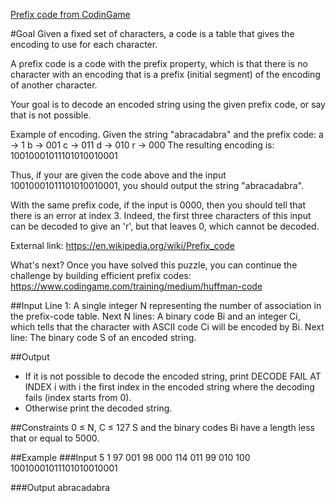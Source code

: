 [Prefix code from CodinGame](https://www.codingame.com/training/easy/prefix-code/)

#Goal
Given a fixed set of characters, a code is a table that gives the encoding to use for each character.

A prefix code is a code with the prefix property, which is that there is no character with an encoding that is a prefix (initial segment) of the encoding of another character.


Your goal is to decode an encoded string using the given prefix code, or say that is not possible.

Example of encoding.
Given the string "abracadabra" and the prefix code:
a -> 1
b -> 001
c -> 011
d -> 010
r -> 000
The resulting encoding is: 10010001011101010010001

Thus, if your are given the code above and the input 10010001011101010010001, you should output the string "abracadabra".

With the same prefix code, if the input is 0000, then you should tell that there is an error at index 3. Indeed, the first three characters of this input can be decoded to give an 'r', but that leaves 0, which cannot be decoded.


External link:
https://en.wikipedia.org/wiki/Prefix_code


What's next?
Once you have solved this puzzle, you can continue the challenge by building efficient prefix codes:
https://www.codingame.com/training/medium/huffman-code

##Input
Line 1: A single integer N representing the number of association in the prefix-code table.
Next N lines: A binary code Bi and an integer Ci, which tells that the character with ASCII code Ci will be encoded by Bi.
Next line: The binary code S of an encoded string.

##Output
- If it is not possible to decode the encoded string, print DECODE FAIL AT INDEX i with i the first index in the encoded string where the decoding fails (index starts from 0).
- Otherwise print the decoded string.

##Constraints
0 ≤ N, C ≤ 127
S and the binary codes Bi have a length less that or equal to 5000.

##Example
###Input
5
1 97
001 98
000 114
011 99
010 100
10010001011101010010001

###Output
abracadabra
